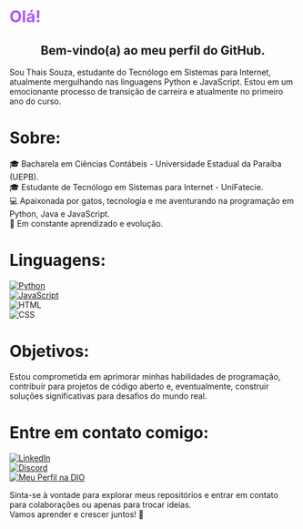 
<h1 style=color:#AC58F5;">Olá!</h1>
<center>
<h2>Bem-vindo(a) ao meu perfil do GitHub.</h2>
</center>

Sou Thais Souza, estudante do Tecnólogo em Sistemas para Internet, atualmente mergulhando nas linguagens Python e JavaScript. Estou em um emocionante processo de transição de carreira e atualmente no primeiro ano do curso.

<h1>Sobre:</h1> 
🎓 Bacharela em Ciências Contábeis - Universidade Estadual da Paraíba (UEPB).<br>
🎓 Estudante de Tecnólogo em Sistemas para Internet - UniFatecie.<br>
💻 Apaixonada por gatos, tecnologia e me aventurando na programação em Python, Java e JavaScript.<br>
🌱 Em constante aprendizado e evolução.<br>

<h1>Linguagens:</h1>

[![Python](https://img.shields.io/badge/Python-3776AB?style=for-the-badge&logo=python&logoColor=white)](https://www.python.org/)</br>
[![JavaScript](https://img.shields.io/badge/JavaScript-F7DF1E?style=for-the-badge&logo=javascript&logoColor=black)](https://www.java.com/pt-BR/)</br>
![HTML](https://img.shields.io/badge/HTML-239120?style=for-the-badge&logo=html5&logoColor=white)</br>
![CSS](https://img.shields.io/badge/CSS-239120?&style=for-the-badge&logo=css3&logoColor=white)

<h1>Objetivos:</h1>

Estou comprometida em aprimorar minhas habilidades de programação, contribuir para projetos de código aberto e, eventualmente, construir soluções significativas para desafios do mundo real.

<h1>Entre em contato comigo:</h1>

[![LinkedIn](https://img.shields.io/badge/LinkedIn-0077B5?style=for-the-badge&logo=linkedin&logoColor=white)](https://www.linkedin.com/in/thaissouza4/)<br>
[![Discord](https://img.shields.io/badge/Discord-7289DA?style=for-the-badge&logo=discord&logoColor=white)](https://discord.com/channels/910671506080694272)<br>
[![Meu Perfil na DIO](https://img.shields.io/badge/Meu_Perfil_na_DIO-AC58F5?style=for-the-badge&logo=)](https://www.dio.me/users/autorathais_souza)

Sinta-se à vontade para explorar meus repositórios e entrar em contato para colaborações ou apenas para trocar ideias.<br>
Vamos aprender e crescer juntos! 🚀
